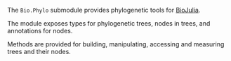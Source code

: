 The `Bio.Phylo` submodule provides phylogenetic tools for [BioJulia](index.html).

The module exposes types for phylogenetic trees, nodes in trees, and annotations for nodes.

Methods are provided for building, manipulating, accessing and measuring trees and their nodes.
